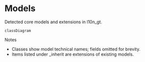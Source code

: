 # Models

Detected core models and extensions in l10n_gt.

```mermaid
classDiagram
```

Notes
- Classes show model technical names; fields omitted for brevity.
- Items listed under _inherit are extensions of existing models.
